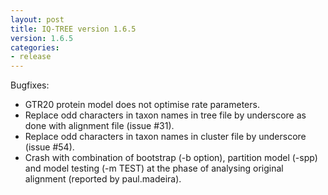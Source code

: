 ```yaml
---
layout: post
title: IQ-TREE version 1.6.5
version: 1.6.5
categories: 
- release
---
```


Bugfixes:

* GTR20 protein model does not optimise rate parameters.
* Replace odd characters in taxon names in tree file by underscore as done with alignment file (issue #31).
* Replace odd characters in taxon names in cluster file by underscore (issue #54).
* Crash with combination of bootstrap (-b option), partition model (-spp) and model testing (-m TEST) at the phase of analysing original alignment (reported by paul.madeira).


